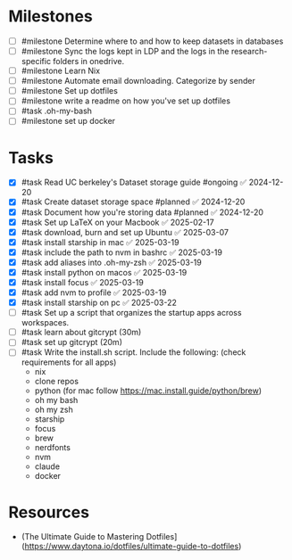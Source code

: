 # Milestones
- [ ] #milestone Determine where to and how to keep datasets in databases
- [ ] #milestone Sync the logs kept in LDP and the logs in the research-specific folders in onedrive.
- [ ] #milestone Learn Nix
- [ ] #milestone Automate email downloading. Categorize by sender
- [ ] #milestone Set up dotfiles
- [ ] #milestone write a readme on how you've set up dotfiles
- [ ] #task .oh-my-bash 
- [ ] #milestone set up docker

# Tasks
- [x] #task Read UC berkeley's Dataset storage guide #ongoing ✅ 2024-12-20
- [x] #task Create dataset storage space #planned ✅ 2024-12-20
- [x] #task Document how you're storing data #planned ✅ 2024-12-20
- [x] #task Set up LaTeX on your Macbook ✅ 2025-02-17
- [x] #task download, burn and set up Ubuntu ✅ 2025-03-07
- [x] #task install starship in mac ✅ 2025-03-19
- [x] #task include the path to nvm in bashrc ✅ 2025-03-19
- [x] #task add aliases into .oh-my-zsh ✅ 2025-03-19
- [x] #task install python on macos ✅ 2025-03-19
- [x] #task install focus ✅ 2025-03-19
- [x] #task add nvm to profile ✅ 2025-03-19
- [x] #task install starship on pc ✅ 2025-03-22
- [ ] #task Set up a script that organizes the startup apps across workspaces.
- [ ] #task learn about gitcrypt (30m)
- [ ] #task set up gitcrypt (20m)
- [ ] #task Write the install.sh script. Include the following: (check requirements for all apps)
	- nix
	- clone repos
	- python (for mac follow https://mac.install.guide/python/brew)
	- oh my bash
	- oh my zsh
	- starship
	- focus
	- brew
	- nerdfonts
	- nvm
	- claude
	- docker

# Resources
- (The Ultimate Guide to Mastering Dotfiles](https://www.daytona.io/dotfiles/ultimate-guide-to-dotfiles)